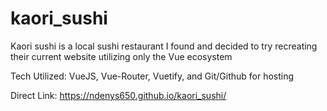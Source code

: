 # kaori_sushi

Kaori sushi is a local sushi restaurant I found and decided to try recreating their current website utilizing only the Vue ecosystem

Tech Utilized:
VueJS, Vue-Router, Vuetify, and Git/Github for hosting


Direct Link:
https://ndenys650.github.io/kaori_sushi/

